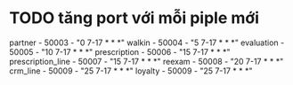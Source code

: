 # TODO tăng port với mỗi piple mới
partner - 50003 - "0 7-17 * * *"
walkin - 50004 - "5 7-17 * * *"
evaluation - 50005 - "10 7-17 * * *"
prescription - 50006 - "15 7-17 * * *"
prescription_line - 50007 - "15 7-17 * * *"
reexam - 50008 - "20 7-17 * * *"
crm_line - 50009 - "25 7-17 * * *"
loyalty - 50009 - "25 7-17 * * *"
